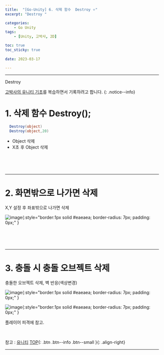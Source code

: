 ```yaml
---
title:  "[Go-Unity] 6. 삭제 함수  Destroy ⭐"
excerpt: "Destroy "

categories:
    - Go Unity
tags:
    - [Unity, 고박사, 2D]

toc: true
toc_sticky: true
 
date: 2023-03-17

---
```

- - -

Destroy  

[고박사의 유니티 기초](https://www.inflearn.com/course/%EA%B3%A0%EB%B0%95%EC%82%AC-%EC%9C%A0%EB%8B%88%ED%8B%B0-%EA%B8%B0%EC%B4%88/dashboard)를 복습하면서 기록하려고 합니다. 
{: .notice--info}


# 1. 삭제 함수 Destroy();

<div class="notice--primary" markdown="1"> 

  ```c#
    Destroy(object)
    Destroy(object,20)
  ```
- Object 삭제
- X초 후 Object 삭제
</div>

<br><br><br>

---
#  2.  화면밖으로 나가면 삭제 
X,Y 설정 후 좌표밖으로 나가면 삭제

![image](https://user-images.githubusercontent.com/96651722/225925403-1a5ba347-a54c-4940-b856-802927ee7049.png){:style="border:1px solid #eaeaea; border-radius: 7px; padding: 0px;" }  

<br><br><br>

---
# 3. 충돌 시 충돌 오브젝트 삭제
충돌한 오브젝트 삭제, 벽 반응(색상변경)

![image](https://user-images.githubusercontent.com/96651722/225927548-1c9e4e74-7023-4883-aa1c-285ed0830999.png){:style="border:1px solid #eaeaea; border-radius: 7px; padding: 0px;" }    

![image](https://user-images.githubusercontent.com/96651722/225927048-c8ca30db-e2cd-4c09-adf9-21e251fb23df.png){:style="border:1px solid #eaeaea; border-radius: 7px; padding: 0px;" }    

플레이어 피격에 참고.


<br>

참고 : [유니티](https://docs.unity3d.com/kr/)
[TOP](#){: .btn .btn--info .btn--small }{: .align-right}
<br>
- - -
